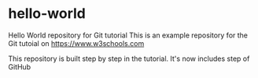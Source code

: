 # hello-world
Hello World repository for Git tutorial
This is an example repository for the Git tutoial on https://www.w3schools.com

This repository is built step by step in the tutorial.
It's now includes step of GitHub
